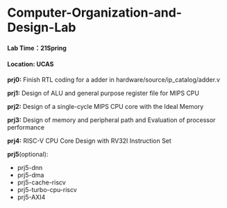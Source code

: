 # Computer-Organization-and-Design-Lab

#### Lab Time：21Spring

#### Location: UCAS



**prj0:**  Finish RTL coding for a adder in hardware/source/ip_catalog/adder.v

**prj1:** Design of ALU and general purpose register file for MIPS CPU

**prj2:** Design of a single-cycle MIPS CPU core with the Ideal Memory

**prj3:** Design of memory and peripheral path and Evaluation of processor performance

**prj4:** RISC-V CPU Core Design with RV32I Instruction Set

**prj5**(optional):

* prj5-dnn
* prj5-dma
* prj5-cache-riscv
* prj5-turbo-cpu-riscv
* prj5-AXI4